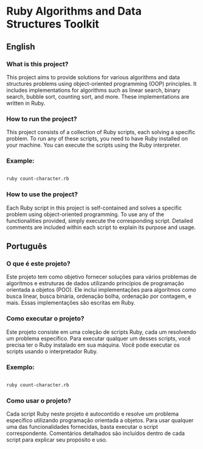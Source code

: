 # Ruby Algorithms and Data Structures Toolkit


## English


### What is this project?

This project aims to provide solutions for various algorithms and data structures problems using object-oriented programming (OOP) principles. It includes implementations for algorithms such as linear search, binary search, bubble sort, counting sort, and more. These implementations are written in Ruby.


### How to run the project?

This project consists of a collection of Ruby scripts, each solving a specific problem. To run any of these scripts, you need to have Ruby installed on your machine. You can execute the scripts using the Ruby interpreter.


### Example:

```bash

ruby count-character.rb
```

### How to use the project?

Each Ruby script in this project is self-contained and solves a specific problem using object-oriented programming. To use any of the functionalities provided, simply execute the corresponding script. Detailed comments are included within each script to explain its purpose and usage.


## Português


### O que é este projeto?

Este projeto tem como objetivo fornecer soluções para vários problemas de algoritmos e estruturas de dados utilizando princípios de programação orientada a objetos (POO). Ele inclui implementações para algoritmos como busca linear, busca binária, ordenação bolha, ordenação por contagem, e mais. Essas implementações são escritas em Ruby.


### Como executar o projeto?

Este projeto consiste em uma coleção de scripts Ruby, cada um resolvendo um problema específico. Para executar qualquer um desses scripts, você precisa ter o Ruby instalado em sua máquina. Você pode executar os scripts usando o interpretador Ruby.


### Exemplo:

```bash

ruby count-character.rb
```

### Como usar o projeto?

Cada script Ruby neste projeto é autocontido e resolve um problema específico utilizando programação orientada a objetos. Para usar qualquer uma das funcionalidades fornecidas, basta executar o script correspondente. Comentários detalhados são incluídos dentro de cada script para explicar seu propósito e uso.
